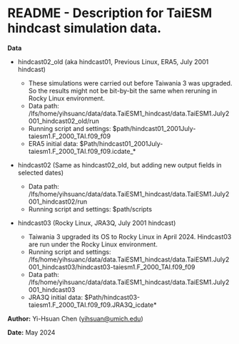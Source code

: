 # README - Description for TaiESM hindcast simulation data.

**Data**

- hindcast02_old (aka hindcast01, Previous Linux, ERA5, July 2001 hindcast)
  - These simulations were carried out before Taiwania 3 was upgraded. So the results might not be bit-by-bit the same when reruning in Rocky Linux environment.
  - Data path: /lfs/home/yihsuanc/data/data.TaiESM1_hindcast/data.TaiESM1.July2001_hindcast02_old/run
  - Running script and settings: $path/hindcast01_2001July-taiesm1.F_2000_TAI.f09_f09
  - ERA5 initial data: $Path/hindcast01_2001July-taiesm1.F_2000_TAI.f09_f09.icdate_*

- hindcast02 (Same as hindcast02_old, but adding new output fields in selected dates) 
  - Data path: /lfs/home/yihsuanc/data/data.TaiESM1_hindcast/data.TaiESM1.July2001_hindcast02/run
  - Running script and settings: $path/scripts

- hindcast03 (Rocky Linux, JRA3Q, July 2001 hindcast)
  - Taiwania 3 upgraded its OS to Rocky Linux in April 2024. Hindcast03 are run under the Rocky Linux environment.
  - Running script and settings: /lfs/home/yihsuanc/data/data.TaiESM1_hindcast/data.TaiESM1.July2001_hindcast03/hindcast03-taiesm1.F_2000_TAI.f09_f09
  - Data path: /lfs/home/yihsuanc/data/data.TaiESM1_hindcast/data.TaiESM1.July2001_hindcast03
  - JRA3Q initial data: $Path/hindcast03-taiesm1.F_2000_TAI.f09_f09.JRA3Q_icdate*
 

**Author:** 
Yi-Hsuan Chen (yihsuan@umich.edu)

**Date:** 
May 2024


